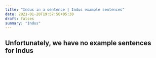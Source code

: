 ```yaml
---
title: "Indus in a sentence | Indus example sentences"
date: 2021-01-20T19:57:50+05:30
draft: falses
summary: "Indus"
---
```

## Unfortunately, we have no example sentences for Indus                 
